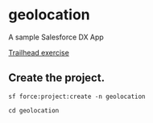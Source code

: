 # geolocation
A sample Salesforce DX App

[Trailhead exercise](https://trailhead.salesforce.com/content/learn/modules/sfdx_app_dev/sfdx_app_dev_create_app)


## Create the project.

```
sf force:project:create -n geolocation
```

```
cd geolocation
```
